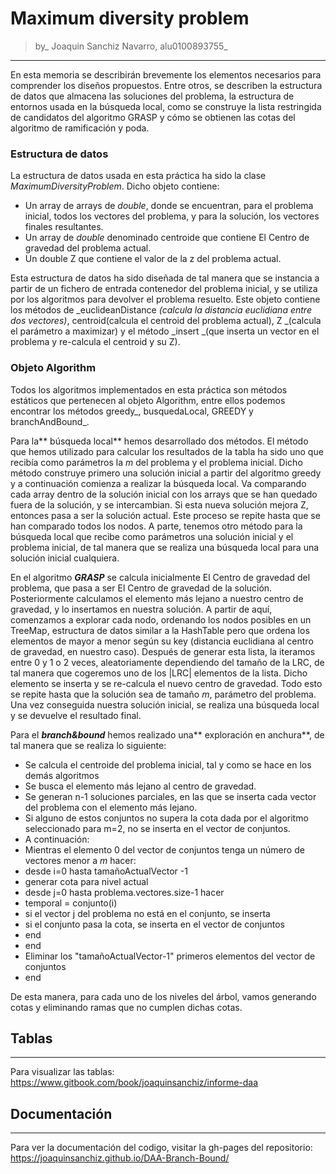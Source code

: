 # Maximum diversity problem

> by_ Joaquin Sanchiz Navarro, alu0100893755_

---

En esta memoria se describirán brevemente los elementos necesarios para comprender los diseños propuestos. Entre otros, se describen la estructura de datos que almacena las soluciones del problema, la estructura de entornos usada en la búsqueda local, como se construye la lista restringida de candidatos del algoritmo GRASP y cómo se obtienen las cotas del algoritmo de ramificación y poda.

### Estructura de datos

La estructura de datos usada en esta práctica ha sido la clase _MaximumDiversityProblem_. Dicho objeto contiene:

* Un array de arrays de _double_, donde se encuentran, para el problema inicial, todos los vectores del problema, y para la solución, los vectores finales resultantes.
* Un array de _double_ denominado centroide que contiene El Centro de gravedad del problema actual.
* Un double Z que contiene el valor de la z del problema actual.

Esta estructura de datos ha sido diseñada de tal manera que se instancia a partir de un fichero de entrada contenedor del problema inicial, y se utiliza por los algoritmos para devolver el problema resuelto. Este objeto contiene los métodos de _euclideanDistance _\(calcula la distancia euclidiana entre dos vectores\)_, centroid\(calcula el centroid del problema actual\), Z _\(calcula el parámetro a maximizar\) y el método _insert _\(que inserta un vector en el problema y re-calcula el centroid y su Z\).

### Objeto Algorithm

Todos los algoritmos implementados en esta práctica son métodos estáticos que pertenecen al objeto Algorithm, entre ellos podemos encontrar los métodos greedy_, busquedaLocal, GREEDY y branchAndBound_.

Para la** búsqueda local** hemos desarrollado dos métodos. El método que hemos utilizado para calcular los resultados de la tabla ha sido uno que recibía como parámetros la _m_ del problema y el problema inicial. Dicho método construye primero una solución inicial a partir del algoritmo greedy y a continuación comienza a realizar la búsqueda local. Va comparando cada array dentro de la solución inicial con los arrays que se han quedado fuera de la solución, y se intercambian. Si esta nueva solución mejora Z, entonces pasa a ser la solución actual. Este proceso se repite hasta que se han comparado todos los nodos. A parte, tenemos otro método para la búsqueda local que recibe como parámetros una solución inicial y el problema inicial, de tal manera que se realiza una búsqueda local para una solución inicial cualquiera.

En el algoritmo _**GRASP**_ se calcula inicialmente El Centro de gravedad del problema, que pasa a ser El Centro de gravedad de la solución. Posteriormente calculamos el elemento más lejano a nuestro centro de gravedad, y lo insertamos en nuestra solución. A partir de aquí, comenzamos a explorar cada nodo, ordenando los nodos posibles en un TreeMap, estructura de datos similar a la HashTable pero que ordena los elementos de mayor a menor según su key \(distancia euclidiana al centro de gravedad, en nuestro caso\). Después de generar esta lista, la iteramos entre 0 y 1 o 2 veces, aleatoriamente dependiendo del tamaño de la LRC, de tal manera que cogeremos uno de los \|LRC\| elementos de la lista. Dicho elemento se inserta y se re-calcula el nuevo centro de gravedad. Todo esto se repite hasta que la solución sea de tamaño _m_, parámetro del problema. Una vez conseguida nuestra solución inicial, se realiza una búsqueda local y se devuelve el resultado final.

Para el _**branch&bound**_ hemos realizado una** exploración en anchura**, de tal manera que se realiza lo siguiente:

* Se calcula el centroide del problema inicial, tal y como se hace en los demás algoritmos
* Se busca el elemento más lejano al centro de gravedad.
* Se generan n-1 soluciones parciales, en las que se inserta cada vector del problema con el elemento más lejano.
* Si alguno de estos conjuntos no supera la cota dada por el algoritmo seleccionado para m=2, no se inserta en el vector de conjuntos.
* A continuación:
* Mientras el elemento 0 del vector de conjuntos tenga un número de vectores menor a _m_ hacer:
* desde i=0 hasta tamañoActualVector -1
* generar cota para nivel actual
* desde j=0 hasta problema.vectores.size-1 hacer
* temporal = conjunto\(i\)
* si el vector j del problema no está en el conjunto, se inserta
* si el conjunto pasa la cota, se inserta en el vector de conjuntos
* end
* end
* Eliminar los "tamañoActualVector-1" primeros elementos del vector de conjuntos
* end

De esta manera, para cada uno de los niveles del árbol, vamos generando cotas y eliminando ramas que no cumplen dichas cotas.

## Tablas

---

Para visualizar las tablas: https://www.gitbook.com/book/joaquinsanchiz/informe-daa

## Documentación
---
Para ver la documentación del codigo, visitar la gh-pages del repositorio: https://joaquinsanchiz.github.io/DAA-Branch-Bound/

